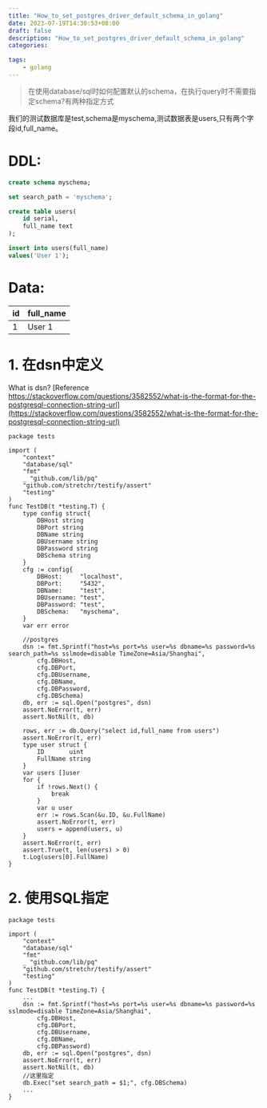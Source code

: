 ```yaml
---
title: "How_to_set_postgres_driver_default_schema_in_golang"
date: 2023-07-19T14:30:53+08:00
draft: false
description: "How_to_set_postgres_driver_default_schema_in_golang"
categories:

tags:
    - golang
---
```

> 在使用database/sql时如何配置默认的schema，在执行query时不需要指定schema?有两种指定方式

我们的测试数据库是test,schema是myschema,测试数据表是users,只有两个字段id,full_name。

# DDL:
```sql
create schema myschema;

set search_path = 'myschema';

create table users(
    id serial,
    full_name text
);

insert into users(full_name)
values('User 1');
```
# Data:
|id |full_name|
---|---
 | 1|User 1   |

# 1. 在dsn中定义
What is dsn? [Reference https://stackoverflow.com/questions/3582552/what-is-the-format-for-the-postgresql-connection-string-url](https://stackoverflow.com/questions/3582552/what-is-the-format-for-the-postgresql-connection-string-url)

```golang
package tests

import (
	"context"
	"database/sql"
	"fmt"
	_ "github.com/lib/pq"
	"github.com/stretchr/testify/assert"
	"testing"
)
func TestDB(t *testing.T) {
    type config struct{
        DBHost string     
		DBPort string     
		DBName string     
		DBUsername string 
		DBPassword string 
		DBSchema string   
    }
	cfg := config{
		DBHost:     "localhost",
		DBPort:     "5432",
		DBName:     "test",
		DBUsername: "test",
		DBPassword: "test",
		DBSchema:   "myschema",
	}
	var err error

	//postgres
	dsn := fmt.Sprintf("host=%s port=%s user=%s dbname=%s password=%s search_path=%s sslmode=disable TimeZone=Asia/Shanghai",
		cfg.DBHost,
		cfg.DBPort,
		cfg.DBUsername,
		cfg.DBName,
		cfg.DBPassword,
        cfg.DBSchema)
	db, err := sql.Open("postgres", dsn)
	assert.NoError(t, err)
	assert.NotNil(t, db)

	rows, err := db.Query("select id,full_name from users")
	assert.NoError(t, err)
	type user struct {
		ID       uint
		FullName string
	}
	var users []user
	for {
		if !rows.Next() {
			break
		}
		var u user
		err := rows.Scan(&u.ID, &u.FullName)
		assert.NoError(t, err)
		users = append(users, u)
	}
	assert.NoError(t, err)
	assert.True(t, len(users) > 0)
	t.Log(users[0].FullName)
}
```
# 2. 使用SQL指定
```golang
package tests

import (
	"context"
	"database/sql"
	"fmt"
	_ "github.com/lib/pq"
	"github.com/stretchr/testify/assert"
	"testing"
)
func TestDB(t *testing.T) {
    ...
	dsn := fmt.Sprintf("host=%s port=%s user=%s dbname=%s password=%s sslmode=disable TimeZone=Asia/Shanghai",
		cfg.DBHost,
		cfg.DBPort,
		cfg.DBUsername,
		cfg.DBName,
		cfg.DBPassword)
	db, err := sql.Open("postgres", dsn)
	assert.NoError(t, err)
	assert.NotNil(t, db)
    //这里指定
    db.Exec("set search_path = $1;", cfg.DBSchema)
    ...
}
```
